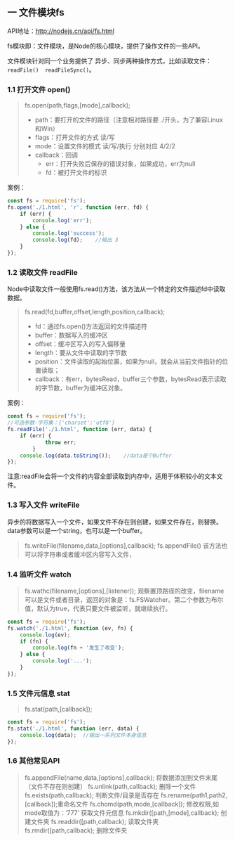## 一 文件模块fs

API地址：http://nodejs.cn/api/fs.html

fs模块即：文件模块，是Node的核心模块，提供了操作文件的一些API。  

文件模块针对同一个业务提供了 异步、同步两种操作方式，比如读取文件：`readFile()  readFileSync()`。  

###  1.1 打开文件 open()

> fs.open(path,flags,[mode],callback);
> - path：要打开的文件的路径（注意相对路径要 ./开头，为了兼容Linux和Win）
> - flags：打开文件的方式  读/写
> - mode：设置文件的模式  读/写/执行 分别对应 4/2/2
> - callback：回调
>   - err：打开失败后保存的错误对象，如果成功，err为null
>   - fd：被打开文件的标识

案例：
```js
const fs = require('fs');
fs.open('./1.html', 'r', function (err, fd) {
    if (err) {
        console.log('err');
    } else {
        console.log('success');
        console.log(fd);    //输出 3 
    }
});
```

###  1.2 读取文件 readFile

Node中读取文件一般使用fs.read()方法，该方法从一个特定的文件描述fd中读取数据。
> fs.read(fd,buffer,offset,length,position,callback);
> - fd：通过fs.open()方法返回的文件描述符
> - buffer：数据写入的缓冲区
> - offset：缓冲区写入的写入偏移量
> - length：要从文件中读取的字节数
> - position：文件读取的起始位置，如果为null，就会从当前文件指针的位置读取；
> - callback：有err，bytesRead，buffer三个参数，bytesRead表示读取的字节数，buffer为缓冲区对象。

案例：
```JavaScript
const fs = require('fs');
//可选参数-字符集：{'charset':'utf8'}
fs.readFile('./1.html', function (err, data) {
    if (err) {
            throw err;
        } 
    console.log(data.toString());    //data是个Buffer 
});
```

注意:readFile会将一个文件的内容全部读取到内存中，适用于体积较小的文本文件。

###  1.3 写入文件 writeFile

异步的将数据写入一个文件，如果文件不存在则创建，如果文件存在，则替换。data参数可以是一个string，也可以是一个buffer。
> fs.writeFile(filename,data,[options],callback);
> fs.appendFile()  该方法也可以将字符串或者缓冲区内容写入文件，


###  1.4 监听文件 watch

> fs.wathc(filename,[options],[listener]);
观察置顶路径的改变，filename可以是文件或者目录，返回的对象是：fs.FSWatcher。第二个参数为布尔值，默认为true，代表只要文件被监听，就继续执行。
```JavaScript
const fs = require('fs');
fs.watch('./1.html', function (ev, fn) {
    console.log(ev);
    if (fn) {
        console.log(fn + '发生了改变');
    } else {
        console.log('...');
    }
});
```

###  1.5 文件元信息 stat

> fs.stat(path,[callback]);
```JavaScript
const fs = require('fs');
fs.stat('./1.html', function (err, data) {
    console.log(data);  //输出一系列文件本身信息
});
```

###  1.6 其他常见API

> fs.appendFile(name,data,[options],callback);
将数据添加到文件末尾（文件不存在则创建）
> fs.unlink(path,callback);			删除一个文件
> fs.exists(path,callback);			判断文件/目录是否存在
> fs.rename(path1,path2,[callback]);重命名文件
> fs.chomd(path,mode,[callback]);	修改权限,如mode取值为：’777’
			获取文件元信息
> fs.mkdir([path,[mode],callback);	创建文件夹
> fs.readdir([path,callback);			读取文件夹
> fs.rmdir([path,callback);			删除文件夹
